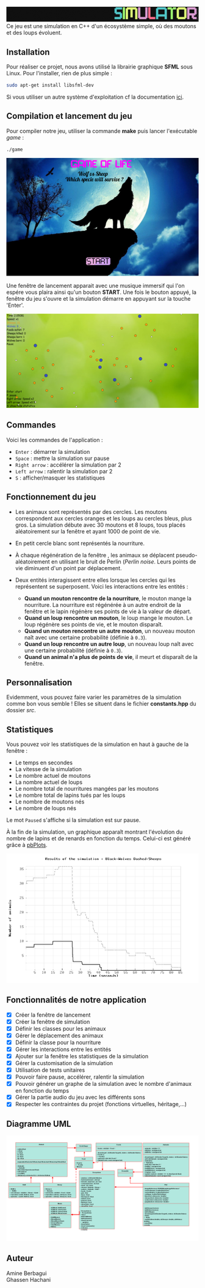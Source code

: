 ![Title game](img/titlegame.gif)
<br/> Ce jeu est une simulation en C++ d'un écosystème simple, où des moutons et des loups évoluent.


## Installation

Pour réaliser ce projet, nous avons utilisé la librairie graphique **SFML** sous Linux.
Pour l'installer, rien de plus simple :
```bash
sudo apt-get install libsfml-dev
```
Si vous utiliser un autre système d'exploitation cf la documentation [ici](https://www.sfml-dev.org/tutorials/2.5/index-fr.php).

## Compilation et lancement du jeu
Pour compiler notre jeu, utiliser la commande **make** puis lancer l'exécutable *game* :
```bash
./game
```
![Game Of Life](img/screen1.png)

Une fenêtre de lancement apparait avec une musique immersif qui l'on espére vous plaira ainsi qu'un bouton **START**. Une fois le bouton appuyé, la fenêtre du jeu s'ouvre et la simulation démarre en appuyant sur la touche 'Enter'.

![Game Of Life](img/simu.png)


## Commandes

Voici les commandes de l'application :

- `Enter` : démarrer la simulation
- `Space` : mettre la simulation sur pause
- `Right arrow` : accélérer la simulation par 2
- `Left arrow` : ralentir la simulation par 2
- `S` : afficher/masquer les statistiques

## Fonctionnement du jeu
- Les animaux sont représentés par des cercles. Les moutons correspondent aux cercles oranges et les loups au cercles bleus, plus gros. La simulation débute avec 30 moutons et 8 loups, tous placés aléatoirement sur la fenêtre et ayant 1000 de point de vie.

- En petit cercle blanc sont représentés la nourriture.

- À chaque régénération de la fenêtre , les animaux se déplacent pseudo-aléatoirement en utilisant le bruit de Perlin (*Perlin noise*. Leurs points de vie diminuent d'un point par déplacement.

- Deux entités interagissent entre elles lorsque les cercles qui les représentent se superposent. Voici les interactions entre les entités :

    * **Quand un mouton rencontre de la nourriture**, le mouton mange la nourriture. La nourriture est régénérée à un autre endroit de la fenêtre et le lapin régénère ses points de vie à la valeur de départ.
    * **Quand un loup rencontre un mouton**, le loup mange le mouton. Le loup régénère ses points de vie, et le mouton disparaît.
    * **Quand un mouton rencontre un autre mouton**, un nouveau mouton naît avec une certaine probabilité (définie à `0.3`).
    * **Quand un loup rencontre un autre loup**, un nouveau loup naît avec une certaine probabilité (définie à `0.3`).
    * **Quand un animal n'a plus de points de vie**, il meurt et disparaît de la fenêtre.

## Personnalisation
Evidemment, vous pouvez faire varier les paramètres de la simulation comme bon vous semble ! Elles se situent dans le fichier **constants.hpp** du dossier *src*.

## Statistiques

Vous pouvez voir les statistiques de la simulation en haut à gauche de la fenêtre :

- Le temps en secondes
- La vitesse de la simulation
- Le nombre actuel de moutons
- La nombre actuel de loups
- Le nombre total de nourritures mangées par les moutons
- Le nombre total de lapins tués par les loups
- Le nombre de moutons nés
- Le nombre de loups nés

Le mot `Paused` s'affiche si la simulation est sur pause.

À la fin de la simulation, un graphique apparaît montrant l'évolution du nombre de lapins et de renards en fonction du temps.
Celui-ci est généré grâce à [pbPlots](https://github.com/InductiveComputerScience/pbPlots).

![Graph](img/results.png)

## Fonctionnalités de notre application
- [x] Créer la fenêtre de lancement
- [x] Créer la fenêtre de simulation
- [x] Définir les classes pour les animaux
- [x] Gérer le déplacement des animaux
- [x] Définir la classe pour la nourriture
- [x] Gérer les interactions entre les entités
- [x] Ajouter sur la fenêtre les statistiques de la simulation
- [x] Gérer la customisation de la simulation
- [x] Utilisation de tests unitaires
- [x] Pouvoir faire pause, accélérer, ralentir la simulation
- [x] Pouvoir générer un graphe de la simulation avec le nombre d'animaux en fonction du temps
- [x] Gérer la partie audio du jeu avec les différents sons
- [x] Respecter les contraintes du projet (fonctions virtuelles, héritage,...)

## Diagramme UML
![UML](UML/UML.png)


## Auteur
Amine Berbagui <br/>
Ghassen Hachani
